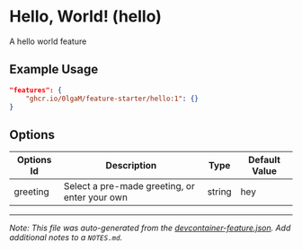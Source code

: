 
# Hello, World! (hello)

A hello world feature

## Example Usage

```json
"features": {
    "ghcr.io/0lgaM/feature-starter/hello:1": {}
}
```

## Options

| Options Id | Description | Type | Default Value |
|-----|-----|-----|-----|
| greeting | Select a pre-made greeting, or enter your own | string | hey |



---

_Note: This file was auto-generated from the [devcontainer-feature.json](https://github.com/0lgaM/feature-starter/blob/main/src/hello/devcontainer-feature.json).  Add additional notes to a `NOTES.md`._
